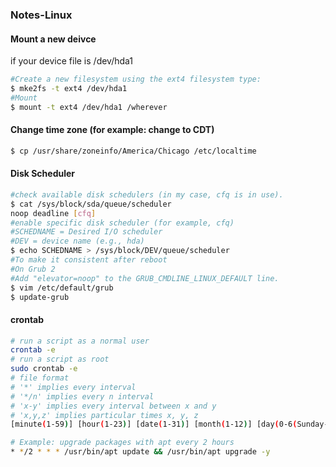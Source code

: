 ### Notes-Linux  

#### Mount a new deivce  
if your device file is /dev/hda1  
```bash
#Create a new filesystem using the ext4 filesystem type:  
$ mke2fs -t ext4 /dev/hda1
#Mount
$ mount -t ext4 /dev/hda1 /wherever
```
#### Change time zone (for example: change to CDT)  
```bash
$ cp /usr/share/zoneinfo/America/Chicago /etc/localtime
```
#### Disk Scheduler  
```bash
#check available disk schedulers (in my case, cfq is in use).
$ cat /sys/block/sda/queue/scheduler
noop deadline [cfq]
#enable specific disk scheduler (for example, cfq)
#SCHEDNAME = Desired I/O scheduler
#DEV = device name (e.g., hda)
$ echo SCHEDNAME > /sys/block/DEV/queue/scheduler
#To make it consistent after reboot
#On Grub 2
#Add "elevator=noop" to the GRUB_CMDLINE_LINUX_DEFAULT line.
$ vim /etc/default/grub
$ update-grub
```
#### crontab  
```bash
# run a script as a normal user
crontab -e
# run a script as root
sudo crontab -e
# file format
# '*' implies every interval
# '*/n' implies every n interval
# 'x-y' implies every interval between x and y
# 'x,y,z' implies particular times x, y, z
[minute(1-59)] [hour(1-23)] [date(1-31)] [month(1-12)] [day(0-6(Sunday-Friday))] [command]

# Example: upgrade packages with apt every 2 hours
* */2 * * * /usr/bin/apt update && /usr/bin/apt upgrade -y
```
